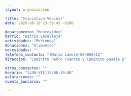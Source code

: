 ```yaml
---
layout: organizacion

title: "Iniciativa Vecinal"
date: 2020-08-10 23:30:45 -0300

departamento: "Montevideo"
barrio: "Barrio Lavalleja"
actividades: "Merienda"
donaciones: "Alimentos"
necesidades: ""
telefono_contacto: "(Mario Lanuse)094896412"
direccion: "Caminito Pedro Fuentes y Caminito pasaje B"

otros_contactos: ""
horario: "(LUN-VIE)13:00-19:00"
aclaraciones: ""
cuenta_bancaria: ""

---
```

